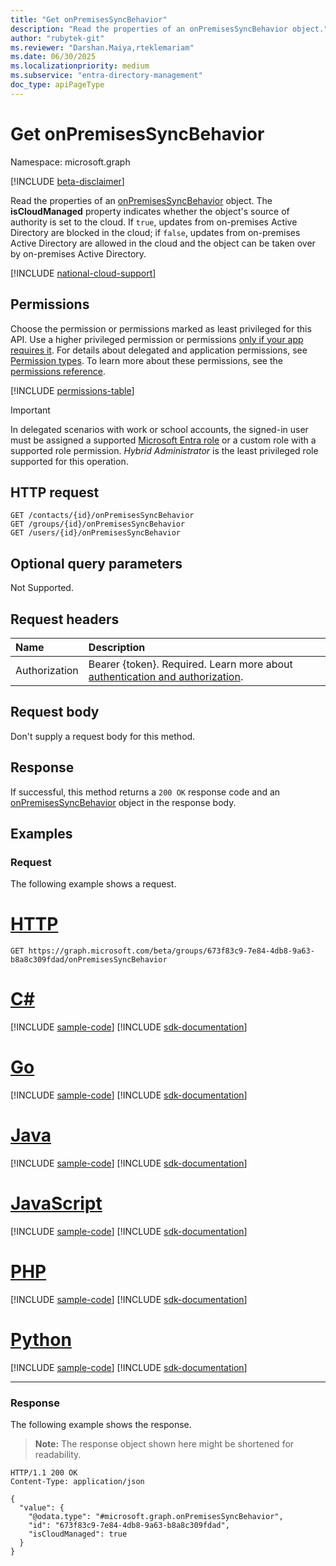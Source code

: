 ```yaml
---
title: "Get onPremisesSyncBehavior"
description: "Read the properties of an onPremisesSyncBehavior object."
author: "rubytek-git"
ms.reviewer: "Darshan.Maiya,rteklemariam"
ms.date: 06/30/2025
ms.localizationpriority: medium
ms.subservice: "entra-directory-management"
doc_type: apiPageType
---
```


# Get onPremisesSyncBehavior

Namespace: microsoft.graph

[!INCLUDE [beta-disclaimer](../../includes/beta-disclaimer.md)]

Read the properties of an [onPremisesSyncBehavior](../resources/onpremisessyncbehavior.md) object. The **isCloudManaged** property indicates whether the object's source of authority is set to the cloud. If `true`, updates from on-premises Active Directory are blocked in the cloud; if `false`, updates from on-premises Active Directory are allowed in the cloud and the object can be taken over by on-premises Active Directory.

[!INCLUDE [national-cloud-support](../../includes/global-only.md)]

## Permissions

Choose the permission or permissions marked as least privileged for this API. Use a higher privileged permission or permissions [only if your app requires it](/graph/permissions-overview#best-practices-for-using-microsoft-graph-permissions). For details about delegated and application permissions, see [Permission types](/graph/permissions-overview#permission-types). To learn more about these permissions, see the [permissions reference](/graph/permissions-reference).

<!-- { "blockType": "permissions", "name": "onpremisessyncbehavior_get" } -->
[!INCLUDE [permissions-table](../includes/permissions/onpremisessyncbehavior-get-permissions.md)]

> [!IMPORTANT]
> In delegated scenarios with work or school accounts, the signed-in user must be assigned a supported [Microsoft Entra role](/entra/identity/role-based-access-control/permissions-reference?toc=%2Fgraph%2Ftoc.json) or a custom role with a supported role permission. *Hybrid Administrator* is the least privileged role supported for this operation.

## HTTP request

<!-- {
  "blockType": "ignored"
}
-->
``` http
GET /contacts/{id}/onPremisesSyncBehavior
GET /groups/{id}/onPremisesSyncBehavior
GET /users/{id}/onPremisesSyncBehavior
```

## Optional query parameters

Not Supported.

## Request headers

|Name|Description|
|:---|:---|
|Authorization|Bearer {token}. Required. Learn more about [authentication and authorization](/graph/auth/auth-concepts).|

## Request body

Don't supply a request body for this method.

## Response

If successful, this method returns a `200 OK` response code and an [onPremisesSyncBehavior](../resources/onpremisessyncbehavior.md) object in the response body.

## Examples

### Request

The following example shows a request.
# [HTTP](#tab/http)
<!-- {
  "blockType": "request",
  "name": "get_onpremisessyncbehavior"
}
-->
``` http
GET https://graph.microsoft.com/beta/groups/673f83c9-7e84-4db8-9a63-b8a8c309fdad/onPremisesSyncBehavior
```

# [C#](#tab/csharp)
[!INCLUDE [sample-code](../includes/snippets/csharp/get-onpremisessyncbehavior-csharp-snippets.md)]
[!INCLUDE [sdk-documentation](../includes/snippets/snippets-sdk-documentation-link.md)]

# [Go](#tab/go)
[!INCLUDE [sample-code](../includes/snippets/go/get-onpremisessyncbehavior-go-snippets.md)]
[!INCLUDE [sdk-documentation](../includes/snippets/snippets-sdk-documentation-link.md)]

# [Java](#tab/java)
[!INCLUDE [sample-code](../includes/snippets/java/get-onpremisessyncbehavior-java-snippets.md)]
[!INCLUDE [sdk-documentation](../includes/snippets/snippets-sdk-documentation-link.md)]

# [JavaScript](#tab/javascript)
[!INCLUDE [sample-code](../includes/snippets/javascript/get-onpremisessyncbehavior-javascript-snippets.md)]
[!INCLUDE [sdk-documentation](../includes/snippets/snippets-sdk-documentation-link.md)]

# [PHP](#tab/php)
[!INCLUDE [sample-code](../includes/snippets/php/get-onpremisessyncbehavior-php-snippets.md)]
[!INCLUDE [sdk-documentation](../includes/snippets/snippets-sdk-documentation-link.md)]

# [Python](#tab/python)
[!INCLUDE [sample-code](../includes/snippets/python/get-onpremisessyncbehavior-python-snippets.md)]
[!INCLUDE [sdk-documentation](../includes/snippets/snippets-sdk-documentation-link.md)]

---

### Response

The following example shows the response.
>**Note:** The response object shown here might be shortened for readability.
<!-- {
  "blockType": "response",
  "truncated": true,
  "@odata.type": "microsoft.graph.onPremisesSyncBehavior"
}
-->
``` http
HTTP/1.1 200 OK
Content-Type: application/json

{
  "value": {
    "@odata.type": "#microsoft.graph.onPremisesSyncBehavior",
    "id": "673f83c9-7e84-4db8-9a63-b8a8c309fdad",
    "isCloudManaged": true
  }
}
```

